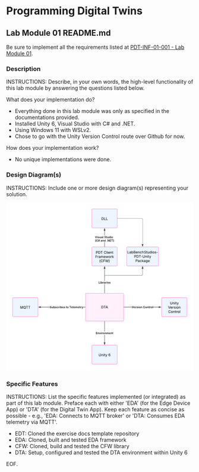# Programming Digital Twins

## Lab Module 01 README.md

Be sure to implement all the requirements listed at [PDT-INF-01-001 - Lab Module 01](https://github.com/programming-digital-twins/pdt-exercise-tasks/issues/9).


### Description

INSTRUCTIONS: Describe, in your own words, the high-level functionality of this lab module by answering the questions listed below.

What does your implementation do? 
- Everything done in this lab module was only as specified in the documentations provided.
- Installed Unity 6, Visual Studio with C# and .NET.
- Using Windows 11 with WSLv2.
- Chose to go with the Unity Version Control route over Github for now.

How does your implementation work?
- No unique implementations were done.

### Design Diagram(s)

INSTRUCTIONS: Include one or more design diagram(s) representing your solution.

![DTA](../files/DTA.png)


### Specific Features

INSTRUCTIONS: List the specific features implemented (or integrated) as part of this lab module. Preface each with either 'EDA' (for the Edge Device App) or 'DTA' (for the Digital Twin App). Keep each feature as concise as possible - e.g., 'EDA: Connects to MQTT broker' or 'DTA: Consumes EDA telemetry via MQTT'.

- EDT: Cloned the exercise docs template repository
- EDA: Cloned, built and tested EDA framework
- CFW: Cloned, build and tested the CFW library
- DTA: Setup, configured and tested the DTA environment within Unity 6


EOF.

